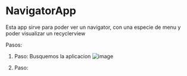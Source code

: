 # NavigatorApp
Esta app sirve para poder ver un navigator, con una especie de menu y poder visualizar un recyclerview
   
Pasos:
     
1. Paso:
Busquemos la aplicacion
![image](https://user-images.githubusercontent.com/115562510/204441711-20e0db04-d91e-4b14-a5de-131ab12d15d9.png)
   
2. Paso:
